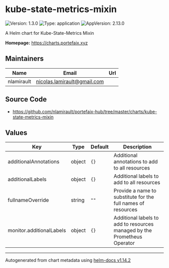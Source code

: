 # kube-state-metrics-mixin

![Version: 1.3.0](https://img.shields.io/badge/Version-1.3.0-informational?style=flat-square) ![Type: application](https://img.shields.io/badge/Type-application-informational?style=flat-square) ![AppVersion: 2.13.0](https://img.shields.io/badge/AppVersion-2.13.0-informational?style=flat-square)

A Helm chart for Kube-State-Metrics Mixin

**Homepage:** <https://charts.portefaix.xyz>

## Maintainers

| Name       | Email                         | Url |
| ---------- | ----------------------------- | --- |
| nlamirault | <nicolas.lamirault@gmail.com> |     |

## Source Code

- <https://github.com/nlamirault/portefaix-hub/tree/master/charts/kube-state-metrics-mixin>

## Values

| Key                      | Type   | Default | Description                                                              |
| ------------------------ | ------ | ------- | ------------------------------------------------------------------------ |
| additionalAnnotations    | object | `{}`    | Additional annotations to add to all resources                           |
| additionalLabels         | object | `{}`    | Additional labels to add to all resources                                |
| fullnameOverride         | string | `""`    | Provide a name to substitute for the full names of resources             |
| monitor.additionalLabels | object | `{}`    | Additional labels to add to resources managed by the Prometheus Operator |

---

Autogenerated from chart metadata using [helm-docs v1.14.2](https://github.com/norwoodj/helm-docs/releases/v1.14.2)
